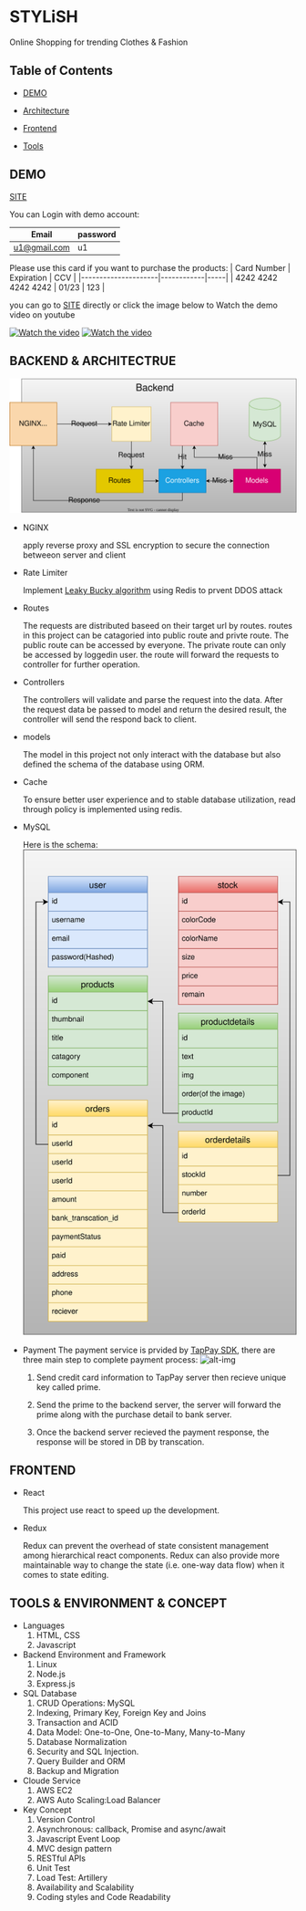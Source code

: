 # STYLiSH

Online Shopping for trending Clothes & Fashion

## Table of Contents  

* [DEMO](#demo)

* [Architecture](#backend--architectrue)

* [Frontend](#frontend)

* [Tools](#tools--environment--concept)

## DEMO

[SITE](http://18.182.2.156)

You can Login with demo account:

| Email        | password |
|--------------|----------|
| u1@gmail.com | u1       |

Please use this card if you want to purchase the products:
| Card Number         | Expiration | CCV |
|---------------------|------------|-----|
| 4242 4242 4242 4242 | 01/23      | 123 |

you can go to [SITE](http://18.182.2.156) directly or click the image below to Watch the demo video on youtube

[![Watch the video](https://i.imgur.com/vKb2F1B.png)](https://youtu.be/DMfvIkqlywI)
[![Watch the video](https://i.imgur.com/vKb2F1B.png)](https://youtu.be/DDJIV2Nv6No)

## BACKEND & ARCHITECTRUE

![alt text](/images/Architecture.svg)

* NGINX

  apply reverse proxy and SSL encryption to secure the connection betweeon server and client

* Rate Limiter

  Implement [Leaky Bucky algorithm](https://en.wikipedia.org/wiki/Rate_limiting) using Redis to prvent DDOS attack

* Routes

  The requests are distributed baseed on their target url by routes.
  routes in this project can be catagoried into public route and privte route. The public route can be accessed by everyone. The private route can only be accessed by loggedin user. the route will forward the requests to controller for further operation.

* Controllers

  The controllers will validate and parse the request into the data. After the request data be passed to model and return the desired result, the controller will send the respond back to client.

* models

  The model in this project not only interact with the database but also defined the schema of the database using ORM.

* Cache
  
  To ensure better user experience and to stable database utilization, read through policy is implemented using redis.
* MySQL

  Here is the schema:
  ![alt text](/images/schema.svg)

* Payment
  The payment service is prvided by [TapPay SDK](https://docs.tappaysdk.com/tutorial/zh/home.html#home), there are three main step to complete payment process:
  ![alt-img](https://docs.tappaysdk.com/images/Welcome/pay_by_prime_flow.jpeg)

  1. Send credit card information to TapPay server then recieve unique key called prime.
  
  2. Send the prime to the backend server, the server will forward the prime along with the purchase detail to bank server.

  3. Once the backend server recieved the payment response, the response will be stored in DB by transcation.

## FRONTEND

* React

  This project use react to speed up the development.

* Redux

  Redux can prevent the overhead of state consistent management among hierarchical react components. Redux can also provide more maintainable way to change the state (i.e. one-way data flow) when it comes to state editing.

## TOOLS & ENVIRONMENT & CONCEPT

* Languages
  1. HTML, CSS
  2. Javascript
* Backend Environment and Framework
  1. Linux
  2. Node.js
  3. Express.js
* SQL Database
  1. CRUD Operations: MySQL
  2. Indexing, Primary Key, Foreign Key and Joins
  3. Transaction and ACID
  4. Data Model: One-to-One, One-to-Many, Many-to-Many
  5. Database Normalization
  6. Security and SQL Injection.
  7. Query Builder and ORM
  8. Backup and Migration
* Cloude Service
  1. AWS EC2
  2. AWS Auto Scaling:Load Balancer
* Key Concept
  1. Version Control
  2. Asynchronous: callback, Promise and async/await
  3. Javascript Event Loop
  4. MVC design pattern
  5. RESTful APIs
  6. Unit Test
  7. Load Test: Artillery
  8. Availability and Scalability
  9. Coding styles and Code Readability
